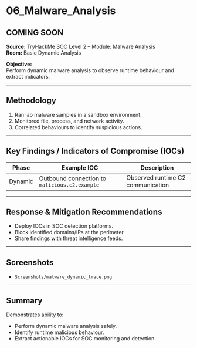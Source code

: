 # 06_Malware_Analysis

## **COMING SOON**

**Source:** TryHackMe SOC Level 2 – Module: Malware Analysis  
**Room:** Basic Dynamic Analysis

**Objective:**  
Perform dynamic malware analysis to observe runtime behaviour and extract indicators.

---

## Methodology

1. Ran lab malware samples in a sandbox environment.  
2. Monitored file, process, and network activity.  
3. Correlated behaviours to identify suspicious actions.

---

## Key Findings / Indicators of Compromise (IOCs)

| Phase | Example IOC | Description |
|-------|-------------|-------------|
| Dynamic | Outbound connection to `malicious.c2.example` | Observed runtime C2 communication |

---

## Response & Mitigation Recommendations

- Deploy IOCs in SOC detection platforms.  
- Block identified domains/IPs at the perimeter.  
- Share findings with threat intelligence feeds.

---

## Screenshots

- `Screenshots/malware_dynamic_trace.png`

---

## Summary

Demonstrates ability to:

- Perform dynamic malware analysis safely.  
- Identify runtime malicious behaviour.  
- Extract actionable IOCs for SOC monitoring and detection.
